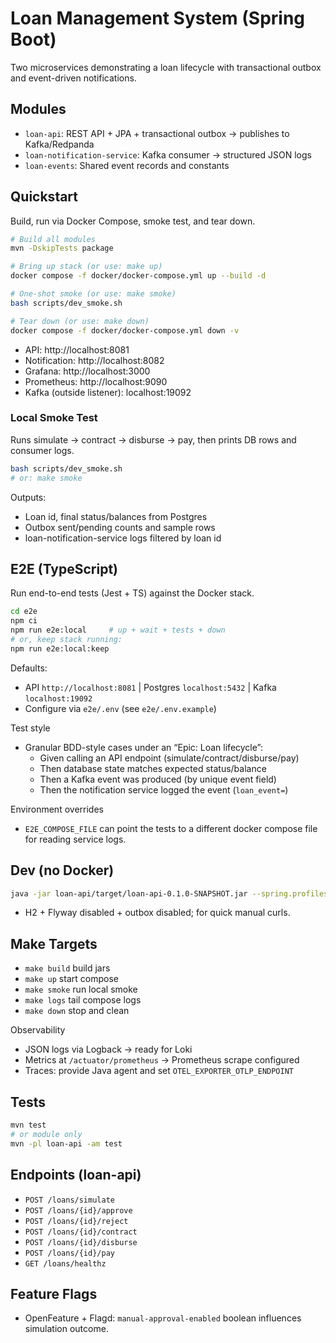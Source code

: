 # Loan Management System (Spring Boot)

Two microservices demonstrating a loan lifecycle with transactional outbox and event-driven notifications.

## Modules
- `loan-api`: REST API + JPA + transactional outbox -> publishes to Kafka/Redpanda
- `loan-notification-service`: Kafka consumer -> structured JSON logs
- `loan-events`: Shared event records and constants

## Quickstart
Build, run via Docker Compose, smoke test, and tear down.

```bash
# Build all modules
mvn -DskipTests package

# Bring up stack (or use: make up)
docker compose -f docker/docker-compose.yml up --build -d

# One-shot smoke (or use: make smoke)
bash scripts/dev_smoke.sh

# Tear down (or use: make down)
docker compose -f docker/docker-compose.yml down -v
```

- API: http://localhost:8081
- Notification: http://localhost:8082
- Grafana: http://localhost:3000
- Prometheus: http://localhost:9090
 - Kafka (outside listener): localhost:19092

### Local Smoke Test
Runs simulate → contract → disburse → pay, then prints DB rows and consumer logs.
```bash
bash scripts/dev_smoke.sh
# or: make smoke
```
Outputs:
- Loan id, final status/balances from Postgres
- Outbox sent/pending counts and sample rows
- loan-notification-service logs filtered by loan id

## E2E (TypeScript)
Run end-to-end tests (Jest + TS) against the Docker stack.
```bash
cd e2e
npm ci
npm run e2e:local     # up + wait + tests + down
# or, keep stack running:
npm run e2e:local:keep
```
Defaults:
- API `http://localhost:8081` | Postgres `localhost:5432` | Kafka `localhost:19092`
- Configure via `e2e/.env` (see `e2e/.env.example`)

Test style
- Granular BDD-style cases under an “Epic: Loan lifecycle”:
  - Given calling an API endpoint (simulate/contract/disburse/pay)
  - Then database state matches expected status/balance
  - Then a Kafka event was produced (by unique event field)
  - Then the notification service logged the event (`loan_event=`)
  
Environment overrides
- `E2E_COMPOSE_FILE` can point the tests to a different docker compose file for reading service logs.

## Dev (no Docker)
```bash
java -jar loan-api/target/loan-api-0.1.0-SNAPSHOT.jar --spring.profiles.active=local
```
- H2 + Flyway disabled + outbox disabled; for quick manual curls.

## Make Targets
- `make build` build jars
- `make up` start compose
- `make smoke` run local smoke
- `make logs` tail compose logs
- `make down` stop and clean

Observability
- JSON logs via Logback -> ready for Loki
- Metrics at `/actuator/prometheus` -> Prometheus scrape configured
- Traces: provide Java agent and set `OTEL_EXPORTER_OTLP_ENDPOINT`

## Tests
```bash
mvn test
# or module only
mvn -pl loan-api -am test
```

## Endpoints (loan-api)
- `POST /loans/simulate`
- `POST /loans/{id}/approve`
- `POST /loans/{id}/reject`
- `POST /loans/{id}/contract`
- `POST /loans/{id}/disburse`
- `POST /loans/{id}/pay`
- `GET /loans/healthz`

## Feature Flags
- OpenFeature + Flagd: `manual-approval-enabled` boolean influences simulation outcome.
